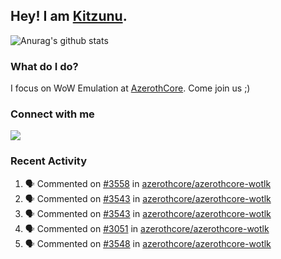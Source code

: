 ## Hey! I am [Kitzunu](https://Github.com/Kitzunu).

![Anurag's github stats](https://github-readme-stats.kitzunu.vercel.app/api?username=Kitzunu&show_icons=true)

### What do I do?

I focus on WoW Emulation at [AzerothCore](https://Github.com/AzerothCore). Come join us ;)

### Connect with me
[![](https://img.shields.io/badge/AzerothCore%20Discord-Connect%20with%20me!-green)](https://discord.com/invite/gkt4y2x)

### Recent Activity

<!--START_SECTION:activity-->
1. 🗣 Commented on [#3558](https://github.com/azerothcore/azerothcore-wotlk/issues/3558) in [azerothcore/azerothcore-wotlk](https://github.com/azerothcore/azerothcore-wotlk)
2. 🗣 Commented on [#3543](https://github.com/azerothcore/azerothcore-wotlk/issues/3543) in [azerothcore/azerothcore-wotlk](https://github.com/azerothcore/azerothcore-wotlk)
3. 🗣 Commented on [#3543](https://github.com/azerothcore/azerothcore-wotlk/issues/3543) in [azerothcore/azerothcore-wotlk](https://github.com/azerothcore/azerothcore-wotlk)
4. 🗣 Commented on [#3051](https://github.com/azerothcore/azerothcore-wotlk/issues/3051) in [azerothcore/azerothcore-wotlk](https://github.com/azerothcore/azerothcore-wotlk)
5. 🗣 Commented on [#3548](https://github.com/azerothcore/azerothcore-wotlk/issues/3548) in [azerothcore/azerothcore-wotlk](https://github.com/azerothcore/azerothcore-wotlk)
<!--END_SECTION:activity-->
